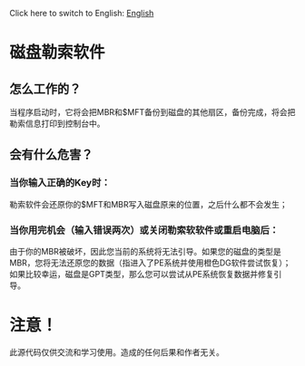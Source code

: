 Click here to switch to English: [English]
# 磁盘勒索软件
## 怎么工作的？
当程序启动时，它将会把MBR和$MFT备份到磁盘的其他扇区，备份完成，将会把勒索信息打印到控制台中。
## 会有什么危害？
### 当你输入正确的Key时：
勒索软件会还原你的$MFT和MBR写入磁盘原来的位置，之后什么都不会发生；
### 当你用完机会（输入错误两次）或关闭勒索软软件或重启电脑后：
由于你的MBR被破坏，因此您当前的系统将无法引导。如果您的磁盘的类型是MBR，您将无法还原您的数据（指进入了PE系统并使用橙色DG软件尝试恢复）；
如果比较幸运，磁盘是GPT类型，那么您可以尝试从PE系统恢复数据并修复引导。
# 注意！
此源代码仅供交流和学习使用。造成的任何后果和作者无关。

[English]: https://github.com/RCH2010/Disk-MBR-and-MFT-Ransomware/blob/main/README.md
